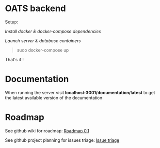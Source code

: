 # OATS backend

Setup:

*Install docker & docker-compose dependencies*

*Launch server & database containers*
> sudo docker-compose up

That's it !

# Documentation

When running the server visit **localhost:3001/documentation/latest** to get the latest available version of the documentation

# Roadmap

See github wiki for roadmap: [Roadmap 0.1](https://github.com/BTiers/Oats/wiki/RoadMap-0.1)

See github project planning for issues triage: [Issue triage](https://github.com/BTiers/Oats/projects/1)